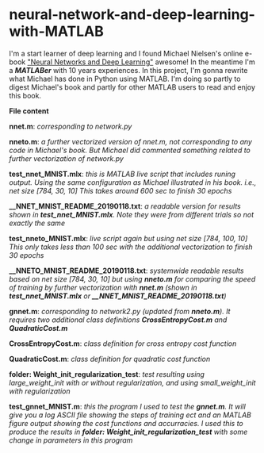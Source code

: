 # neural-network-and-deep-learning-with-MATLAB
I'm a start learner of deep learning and I found Michael Nielsen's online e-book ["Neural Networks and Deep Learning"](http://neuralnetworksanddeeplearning.com/) awesome! In the meantime I'm a **_MATLABer_** with 10 years experiences. In this project, I'm gonna rewrite what Michael has done in Python using MATLAB. I'm doing so partly to digest Michael's book and partly for other MATLAB users to read and enjoy this book.

**File content**

  **nnet.m**: _corresponding to network.py_
  
  **nneto.m**: _a further vectorized version of nnet.m, not corresponding to any code in Michael's book. But Michael did commented something related to further vectorization of network.py_
  
  **test_nnet_MNIST.mlx**: _this is MATLAB live script that includes runing output. Using the same configuration as Michael illustrated in his book. i.e., net size [784, 30, 10] This takes around 600 sec to finish 30 epochs_
  
  **__NNET_MNIST_README_20190118.txt**: _a readable version for results shown in **test_nnet_MNIST.mlx**. Note they were from different trials so not exactly the same_
  
  **test_nneto_MNIST.mlx**: _live script again but using net size [784, 100, 10] This only takes less than 100 sec with the additional vectorization to finish 30 epochs_
  
  **__NNETO_MNIST_README_20190118.txt**: _systemwide readable results based on net size [784, 30, 10] but using **nneto.m** for comparing the speed of training by further vectorization with **nnet.m** (shown in **test_nnet_MNIST.mlx** or **__NNET_MNIST_README_20190118.txt**)_

  **gnnet.m**: _corresponding to network2.py (updated from **nneto.m**). It requires two additional class definitions **CrossEntropyCost.m** and **QuadraticCost.m**_

  **CrossEntropyCost.m**: _class definition for cross entropy cost function_

  **QuadraticCost.m**: _class definition for quadratic cost function_

  **folder: Weight_init_regularization_test**: _test resulting using large_weight_init with or without regularization, and using small_weight_init with regularization_

  **test_gnnet_MNIST.m**: _this the program I used to test the **gnnet.m**. It will give you a log ASCII file showing the steps of training ect and an MATLAB figure output showing the cost functions and accurracies. I used this to produce the results in **folder: Weight_init_regularization_test** with some change in parameters in this program_
